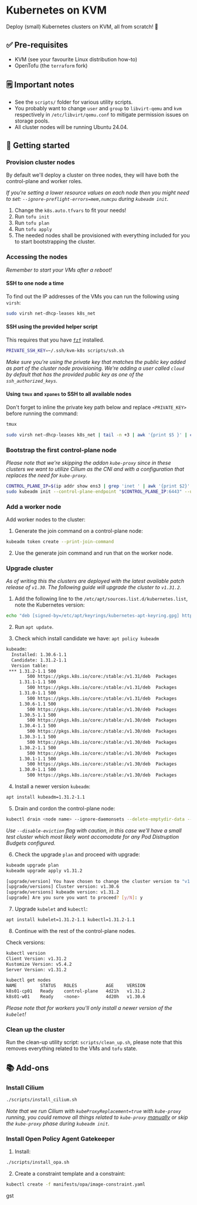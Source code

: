 # Kubernetes on KVM

Deploy (small) Kubernetes clusters on KVM, all from scratch! 🚀

## ✅ Pre-requisites

* KVM (see your favourite Linux distribution how-to)
* OpenTofu (the `terraform` fork)

## 🗒️ Important notes

* See the `scripts/` folder for various utility scripts.
* You probably want to change `user` and `group` to `libvirt-qemu` and `kvm` respectively in `/etc/libvirt/qemu.conf` to mitigate permission issues on storage pools.
* All cluster nodes will be running Ubuntu 24.04.

## 🏃 Getting started

### Provision cluster nodes

By default we'll deploy a cluster on three nodes, they will have both the control-plane and worker roles.

_If you're setting a lower resource values on each node then you might need to set: `--ignore-preflight-errors=mem,numcpu` during `kubeadm init`._

1. Change the `k8s.auto.tfvars` to fit your needs!
2. Run `tofu init`
3. Run `tofu plan`
4. Run `tofu apply`
5. The needed nodes shall be provisioned with everything included for you to start bootstrapping the cluster.

### Accessing the nodes

_Remember to start your VMs after a reboot!_

#### SSH to one node a time

To find out the IP addresses of the VMs you can run the following using `virsh`:

```bash
sudo virsh net-dhcp-leases k8s_net
```

#### SSH using the provided helper script

This requires that you have [`fzf`](https://github.com/junegunn/fzf) installed.

```bash
PRIVATE_SSH_KEY=~/.ssh/kvm-k8s scripts/ssh.sh
```

_Make sure you're using the private key that matches the public key added as part of the cluster node provisioning. We're adding a user called `cloud` by default that has the provided public key as one of the `ssh_authorized_keys`._

#### Using `tmux` and `xpanes` to SSH to all available nodes

Don't forget to inline the private key path below and replace `<PRIVATE_KEY>` before running the command:

```bash
tmux

sudo virsh net-dhcp-leases k8s_net | tail -n +3 | awk '{print $5 }' | cut -d"/" -f1 | xpanes -l ev -c 'ssh -l cloud -i <PRIVATE_KEY> {}'
```

### Bootstrap the first control-plane node

_Please note that we're skipping the addon `kube-proxy` since in these clusters we want to utilize Cilium as the CNI and with a configuration that replaces the need for `kube-proxy`._

```bash
CONTROL_PLANE_IP=$(ip addr show ens3 | grep 'inet ' | awk '{print $2}' | cut -d/ -f1)
sudo kubeadm init --control-plane-endpoint "$CONTROL_PLANE_IP:6443" --upload-certs
```

### Add a worker node

Add worker nodes to the cluster:

1. Generate the join command on a control-plane node:

```bash
kubeadm token create --print-join-command
```

2. Use the generate join command and run that on the worker node.

### Upgrade cluster

_As of writing this the clusters are deployed with the latest available patch release of `v1.30`. The following guide will upgrade the cluster to `v1.31.2`._

1. Add the following line to the `/etc/apt/sources.list.d/kubernetes.list`, note the Kubernetes version:

```bash
echo "deb [signed-by=/etc/apt/keyrings/kubernetes-apt-keyring.gpg] https://pkgs.k8s.io/core:/stable:/v1.31/deb/ /" >> /etc/apt/sources.list.d/kubernetes.list
```

2. Run `apt update`.

3. Check which install candidate we have: `apt policy kubeadm`

```bash
kubeadm:
  Installed: 1.30.6-1.1
  Candidate: 1.31.2-1.1
  Version table:
 *** 1.31.2-1.1 500
        500 https://pkgs.k8s.io/core:/stable:/v1.31/deb  Packages
     1.31.1-1.1 500
        500 https://pkgs.k8s.io/core:/stable:/v1.31/deb  Packages
     1.31.0-1.1 500
        500 https://pkgs.k8s.io/core:/stable:/v1.31/deb  Packages
     1.30.6-1.1 500
        500 https://pkgs.k8s.io/core:/stable:/v1.30/deb  Packages
     1.30.5-1.1 500
        500 https://pkgs.k8s.io/core:/stable:/v1.30/deb  Packages
     1.30.4-1.1 500
        500 https://pkgs.k8s.io/core:/stable:/v1.30/deb  Packages
     1.30.3-1.1 500
        500 https://pkgs.k8s.io/core:/stable:/v1.30/deb  Packages
     1.30.2-1.1 500
        500 https://pkgs.k8s.io/core:/stable:/v1.30/deb  Packages
     1.30.1-1.1 500
        500 https://pkgs.k8s.io/core:/stable:/v1.30/deb  Packages
     1.30.0-1.1 500
        500 https://pkgs.k8s.io/core:/stable:/v1.30/deb  Packages
```

4. Install a newer version `kubeadm`:

```bash
apt install kubeadm=1.31.2-1.1
```

5. Drain and cordon the control-plane node:

```bash
kubectl drain <node name> --ignore-daemonsets --delete-emptydir-data --disable-eviction
```

_Use `--disable-eviction` flag with caution, in this case we'll have a small test cluster which most likely wont accomodate for any Pod Distruption Budgets configured._

6. Check the upgrade `plan` and proceed with upgrade:

```bash
kubeadm upgrade plan
kubeadm upgrade apply v1.31.2
```

```bash
[upgrade/version] You have chosen to change the cluster version to "v1.31.2"
[upgrade/versions] Cluster version: v1.30.6
[upgrade/versions] kubeadm version: v1.31.2
[upgrade] Are you sure you want to proceed? [y/N]: y
```

7. Upgrade `kubelet` and `kubectl`:

```bash
apt install kubelet=1.31.2-1.1 kubectl=1.31.2-1.1
```

8. Continue with the rest of the control-plane nodes.

Check versions:

```bash
kubectl version
Client Version: v1.31.2
Kustomize Version: v5.4.2
Server Version: v1.31.2

kubectl get nodes
NAME         STATUS   ROLES           AGE     VERSION
k8s01-cp01   Ready    control-plane   4d21h   v1.31.2
k8s01-w01    Ready    <none>          4d20h   v1.30.6
```

_Please note that for workers you'll only install a newer version of the `kubelet`!_

### Clean up the cluster

Run the clean-up utility script: `scripts/clean_up.sh`, please note that this removes everything related to the VMs and `tofu` state.

## 📚 Add-ons

### Install Cilium

```bash
./scripts/install_cilium.sh
```

_Note that we run Cilium with `kubeProxyReplacement=true` with `kube-proxy` running, you could remove all things related to `kube-proxy` [manually](https://docs.cilium.io/en/stable/network/kubernetes/kubeproxy-free/#quick-start) or skip the `kube-proxy` phase during `kubeadm init`._

### Install Open Policy Agent Gatekeeper

1. Install:

```bash
./scripts/install_opa.sh
```

2. Create a constraint template and a constraint:

```bash
kubectl create -f manifests/opa/image-constraint.yaml
```
gst
